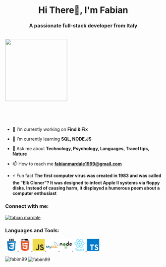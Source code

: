 <h1 align="center">Hi There👋, I'm Fabian</h1>
<h3 align="center">A passionate full-stack developer from Italy</h3>
  </br>

<img align="" src="https://media.giphy.com/media/jRf5fsn8G6YaogAWxn/giphy.gif" width="200" height="200"/>


</br></br></br>


- 🔭 I’m currently working on **Find & Fix**

- 🌱 I’m currently learning **SQL, NODE.JS**

- 💬 Ask me about **Technology, Psychology, Languages, Travel tips, Nature**

- 📫 How to reach me **fabianmardale1999@gmail.com**

- ⚡ Fun fact **The first computer virus was created in 1983 and was called the "Elk Cloner"? It was designed to infect Apple II systems via floppy disks. Instead of causing harm, it displayed a humorous poem about a computer enthusiast**


<h3 align="left">Connect with me:</h3>
<p align="left">
<a href="https://linkedin.com/in/fabian mardale" target="blank"><img align="center" src="https://raw.githubusercontent.com/rahuldkjain/github-profile-readme-generator/master/src/images/icons/Social/linked-in-alt.svg" alt="fabian mardale" height="30" width="40" /></a>
</p>

<h3 align="left">Languages and Tools:</h3>
<p align="left"> <a href="https://www.w3schools.com/css/" target="_blank" rel="noreferrer"> <img src="https://raw.githubusercontent.com/devicons/devicon/master/icons/css3/css3-original-wordmark.svg" alt="css3" width="40" height="40"/> </a> <a href="https://www.w3.org/html/" target="_blank" rel="noreferrer"> <img src="https://raw.githubusercontent.com/devicons/devicon/master/icons/html5/html5-original-wordmark.svg" alt="html5" width="40" height="40"/> </a> <a href="https://developer.mozilla.org/en-US/docs/Web/JavaScript" target="_blank" rel="noreferrer"> <img src="https://raw.githubusercontent.com/devicons/devicon/master/icons/javascript/javascript-original.svg" alt="javascript" width="40" height="40"/> </a> <a href="https://www.mysql.com/" target="_blank" rel="noreferrer"> <img src="https://raw.githubusercontent.com/devicons/devicon/master/icons/mysql/mysql-original-wordmark.svg" alt="mysql" width="40" height="40"/> </a> <a href="https://nodejs.org" target="_blank" rel="noreferrer"> <img src="https://raw.githubusercontent.com/devicons/devicon/master/icons/nodejs/nodejs-original-wordmark.svg" alt="nodejs" width="40" height="40"/> </a> <a href="https://reactjs.org/" target="_blank" rel="noreferrer"> <img src="https://raw.githubusercontent.com/devicons/devicon/master/icons/react/react-original-wordmark.svg" alt="react" width="40" height="40"/> </a> <a href="https://www.typescriptlang.org/" target="_blank" rel="noreferrer"> <img src="https://raw.githubusercontent.com/devicons/devicon/master/icons/typescript/typescript-original.svg" alt="typescript" width="40" height="40"/> </a> </p>

<p><img align="left" src="https://github-readme-stats.vercel.app/api/top-langs?username=fabim99&show_icons=true&locale=en&layout=compact" alt="fabim99" /></p>

<p>&nbsp;<img align="center" src="https://github-readme-stats.vercel.app/api?username=fabim99&show_icons=true&locale=en" alt="fabim99" /></p>
